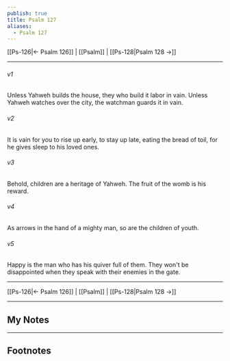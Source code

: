 ```yaml
---
publish: true
title: Psalm 127
aliases:
  - Psalm 127
---
```


[[Ps-126|← Psalm 126]] | [[Psalm]] | [[Ps-128|Psalm 128 →]]
***



###### v1 
Unless Yahweh builds the house, they who build it labor in vain. Unless Yahweh watches over the city, the watchman guards it in vain. 

###### v2 
It is vain for you to rise up early, to stay up late, eating the bread of toil, for he gives sleep to his loved ones. 

###### v3 
Behold, children are a heritage of Yahweh. The fruit of the womb is his reward. 

###### v4 
As arrows in the hand of a mighty man, so are the children of youth. 

###### v5 
Happy is the man who has his quiver full of them. They won't be disappointed when they speak with their enemies in the gate.

***
[[Ps-126|← Psalm 126]] | [[Psalm]] | [[Ps-128|Psalm 128 →]]

---
## My Notes

---
## Footnotes